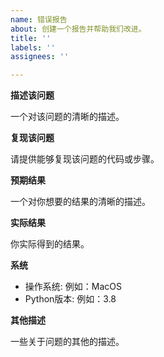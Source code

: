 ```yaml
---
name: 错误报告
about: 创建一个报告并帮助我们改进。
title: ''
labels: ''
assignees: ''

---
```


**描述该问题**

一个对该问题的清晰的描述。

**复现该问题**

请提供能够复现该问题的代码或步骤。

**预期结果**

一个对你想要的结果的清晰的描述。

**实际结果**

你实际得到的结果。

**系统**

- 操作系统: 例如：MacOS
- Python版本: 例如：3.8

**其他描述**

一些关于问题的其他的描述。
